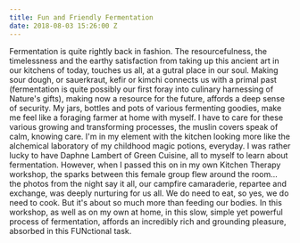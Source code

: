 ```yaml
---
title: Fun and Friendly Fermentation
date: 2018-08-03 15:26:00 Z
---
```


Fermentation is quite rightly back in fashion. The resourcefulness, the timelessness and the earthy satisfaction from taking up this ancient art in our kitchens of today, touches us all, at a gutral place in our soul.
Making sour dough, or sauerkraut, kefir or kimchi connects us with a primal past (fermentation is quite possibly our first foray into culinary harnessing of Nature's gifts), making now a resource for the future, affords a deep sense of security. My jars, bottles and pots of various fermenting goodies, make me feel like a foraging farmer at home with myself. I have to care for these various growing and transforming processes, the muslin covers speak of calm, knowing care. I'm in my element with the kitchen looking more like the alchemical laboratory of my childhood magic potions, everyday.
I was rather lucky to have Daphne Lambert of Green Cuisine, all to myself to learn about fermentation. However, when I passed this on in my own Kitchen Therapy workshop, the sparks between this female group flew around the room... the photos from the night say it all, our campfire camaraderie, repartee and exchange, was deeply nurturing for us all. We do need to eat, so yes, we do need to cook.  But it's about so much more than feeding our bodies. In this workshop, as well as on my own at home, in this slow, simple yet powerful process of fermentation, affords an incredibly rich and grounding pleasure, absorbed in this FUNctional task.